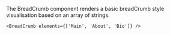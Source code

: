 The BreadCrumb component renders a basic breadCrumb style visualisation based on an array of strings.

```tsx
<BreadCrumb elements={['Main', 'About', 'Bio']} />
```
